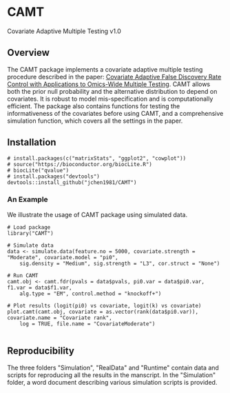 # CAMT
Covariate Adaptive Multiple Testing v1.0

## Overview
The CAMT package implements a covariate adaptive multiple testing procedure described in the paper: [Covariate Adaptive False Discovery Rate Control with
Applications to Omics-Wide Multiple Testing](https://arxiv.org/***). CAMT allows both the prior null probability and the alternative distribution to depend on covariates. 
It is robust to model mis-specification and is computationally efficient. The package also contains functions for testing the
informativeness of the covariates before using CAMT, and a comprehensive simulation function, which covers all the
settings in the paper.

## Installation         

```
# install.packages(c("matrixStats", "ggplot2", "cowplot"))
# source("https://bioconductor.org/biocLite.R")
# biocLite("qvalue")
# install.packages("devtools")
devtools::install_github("jchen1981/CAMT")
```



### An Example
We illustrate the usage of CAMT package using simulated data.

```
# Load package
library("CAMT")

# Simulate data
data <- simulate.data(feature.no = 5000, covariate.strength = "Moderate", covariate.model = "pi0",
	sig.density = "Medium", sig.strength = "L3", cor.struct = "None")
  
# Run CAMT  
camt.obj <- camt.fdr(pvals = data$pvals, pi0.var = data$pi0.var, f1.var = data$f1.var, 
	alg.type = "EM", control.method = "knockoff+")
  
# Plot results (logit(pi0) vs covariate, logit(k) vs covariate)
plot.camt(camt.obj, covariate = as.vector(rank(data$pi0.var)), covariate.name = "Covariate rank",
	log = TRUE, file.name = "CovariateModerate")
  
```

## Reproducibility
The three folders "Simulation", "RealData" and "Runtime" contain data and scripts for reproducing all the results in the manscript. In the "Simulation" folder, a word document describing various simulation scripts is provided.
